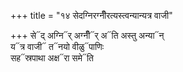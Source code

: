 +++
title = "१४ सेदग्निरग्नीँरत्यस्त्वन्यान्यत्र वाजी"

+++
से᳓द् अग्नि᳓र् अग्नीँ᳓र् अ᳓ति अस्तु अन्या᳓न्  
य᳓त्र वाजी᳓ त᳓नयो वीळु᳓पाणिः  
सह᳓स्रपाथा अक्ष᳓रा समे᳓ति